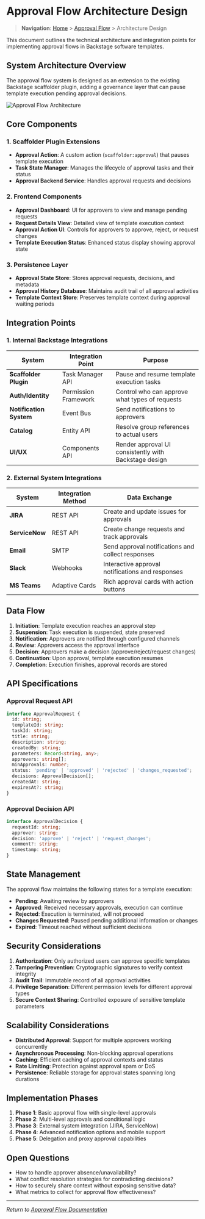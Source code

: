 # Approval Flow Architecture Design

> **Navigation**: [Home](../README.md) > [Approval Flow](../dev/approval-flow.md) > Architecture Design

This document outlines the technical architecture and integration points for implementing approval flows in Backstage software templates.

## System Architecture Overview

The approval flow system is designed as an extension to the existing Backstage scaffolder plugin, adding a governance layer that can pause template execution pending approval decisions.

![Approval Flow Architecture](../assets/approval-flow-architecture.png)

## Core Components

### 1. Scaffolder Plugin Extensions

- **Approval Action**: A custom action (`scaffolder:approval`) that pauses template execution
- **Task State Manager**: Manages the lifecycle of approval tasks and their status
- **Approval Backend Service**: Handles approval requests and decisions

### 2. Frontend Components

- **Approval Dashboard**: UI for approvers to view and manage pending requests
- **Request Details View**: Detailed view of template execution context
- **Approval Action UI**: Controls for approvers to approve, reject, or request changes
- **Template Execution Status**: Enhanced status display showing approval state

### 3. Persistence Layer

- **Approval State Store**: Stores approval requests, decisions, and metadata
- **Approval History Database**: Maintains audit trail of all approval activities
- **Template Context Store**: Preserves template context during approval waiting periods

## Integration Points

### 1. Internal Backstage Integrations

| System | Integration Point | Purpose |
|--------|-------------------|---------|
| **Scaffolder Plugin** | Task Manager API | Pause and resume template execution tasks |
| **Auth/Identity** | Permission Framework | Control who can approve what types of requests |
| **Notification System** | Event Bus | Send notifications to approvers |
| **Catalog** | Entity API | Resolve group references to actual users |
| **UI/UX** | Components API | Render approval UI consistently with Backstage design |

### 2. External System Integrations

| System | Integration Method | Data Exchange |
|--------|-------------------|---------------|
| **JIRA** | REST API | Create and update issues for approvals |
| **ServiceNow** | REST API | Create change requests and track approvals |
| **Email** | SMTP | Send approval notifications and collect responses |
| **Slack** | Webhooks | Interactive approval notifications and responses |
| **MS Teams** | Adaptive Cards | Rich approval cards with action buttons |

## Data Flow

1. **Initiation**: Template execution reaches an approval step
2. **Suspension**: Task execution is suspended, state preserved
3. **Notification**: Approvers are notified through configured channels
4. **Review**: Approvers access the approval interface 
5. **Decision**: Approvers make a decision (approve/reject/request changes)
6. **Continuation**: Upon approval, template execution resumes
7. **Completion**: Execution finishes, approval records are stored

## API Specifications

### Approval Request API

```typescript
interface ApprovalRequest {
  id: string;
  templateId: string;
  taskId: string;
  title: string;
  description: string;
  createdBy: string;
  parameters: Record<string, any>;
  approvers: string[];
  minApprovals: number;
  status: 'pending' | 'approved' | 'rejected' | 'changes_requested';
  decisions: ApprovalDecision[];
  createdAt: string;
  expiresAt?: string;
}
```

### Approval Decision API

```typescript
interface ApprovalDecision {
  requestId: string;
  approver: string;
  decision: 'approve' | 'reject' | 'request_changes';
  comment?: string;
  timestamp: string;
}
```

## State Management

The approval flow maintains the following states for a template execution:

- **Pending**: Awaiting review by approvers
- **Approved**: Received necessary approvals, execution can continue
- **Rejected**: Execution is terminated, will not proceed
- **Changes Requested**: Paused pending additional information or changes
- **Expired**: Timeout reached without sufficient decisions

## Security Considerations

1. **Authorization**: Only authorized users can approve specific templates
2. **Tampering Prevention**: Cryptographic signatures to verify context integrity
3. **Audit Trail**: Immutable record of all approval activities
4. **Privilege Separation**: Different permission levels for different approval types
5. **Secure Context Sharing**: Controlled exposure of sensitive template parameters

## Scalability Considerations

- **Distributed Approval**: Support for multiple approvers working concurrently
- **Asynchronous Processing**: Non-blocking approval operations
- **Caching**: Efficient caching of approval contexts and status
- **Rate Limiting**: Protection against approval spam or DoS
- **Persistence**: Reliable storage for approval states spanning long durations

## Implementation Phases

1. **Phase 1**: Basic approval flow with single-level approvals
2. **Phase 2**: Multi-level approvals and conditional logic
3. **Phase 3**: External system integration (JIRA, ServiceNow)
4. **Phase 4**: Advanced notification options and mobile support
5. **Phase 5**: Delegation and proxy approval capabilities

## Open Questions

- How to handle approver absence/unavailability?
- What conflict resolution strategies for contradicting decisions?
- How to securely share context without exposing sensitive data?
- What metrics to collect for approval flow effectiveness?

---

_Return to [Approval Flow Documentation](../dev/approval-flow.md)_
